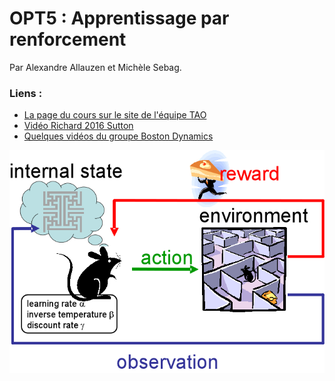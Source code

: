 # OPT5 : Apprentissage par renforcement

Par Alexandre Allauzen et Michèle Sebag.

### Liens : 

- [La page du cours sur le site de l'équipe TAO](https://tao.lri.fr/courses)
- [Vidéo Richard 2016 Sutton](https://www.microsoft.com/en-us/research/video/tutorial-introduction-to-reinforcement-learning-with-function-approximation/)
- [Quelques vidéos du groupe Boston Dynamics](https://www.youtube.com/user/BostonDynamics)

![Learning](opt5.png)
